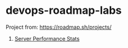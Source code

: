 # devops-roadmap-labs
Project from: https://roadmap.sh/projects/
1. [Server Performance Stats](https://roadmap.sh/projects/server-stats)
